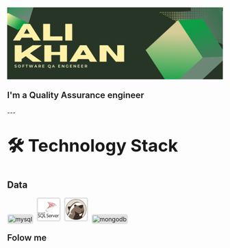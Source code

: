 ![Header](https://github.com/Alishiwka/Alishiwka/blob/main/Assets/Header.png) 
<style>
.badge{
    width: 400px
}
.badge img {
    height: 50px;
    width: 50px;
    border-radius:5px;
    padding: 3px;
    background-color: #e1e1e1;
    transition: 0.3s ease;

}
.badge img:hover{
     background-color: #6D8777;

}
.badge img.alt:hover{
     background-color: #FFF1A7;

}
p{
    font-size: 20px;
    font-weight: 600;
}
.h2{
    font-size: 40px;
    font-weight: 700;
}
</style>


<p>I'm a Quality Assurance engineer</p>
---
<p class = "h2">🛠 Technology Stack</p>

## Data 
<div class="badge">
    <img src="https://cdn.jsdelivr.net/gh/devicons/devicon/icons/mysql/mysql-original.svg" title="mysql" alt="mysql"/>&nbsp
    <img src="https://raw.githubusercontent.com/devicons/devicon/6910f0503efdd315c8f9b858234310c06e04d9c0/icons/microsoftsqlserver/microsoftsqlserver-original-wordmark.svg" title="ms-sql" alt="ms-sql"/>&nbsp
    <img src="https://raw.githubusercontent.com/devicons/devicon/6910f0503efdd315c8f9b858234310c06e04d9c0/icons/dbeaver/dbeaver-original.svg" title="dbeaver" alt="dbeaver"/>&nbsp
    <img src="https://cdn.jsdelivr.net/gh/devicons/devicon/icons/mongodb/mongodb-original.svg" title="mongodb" alt="mongodb" class="alt"/>&nbsp

</div>

Folow me

